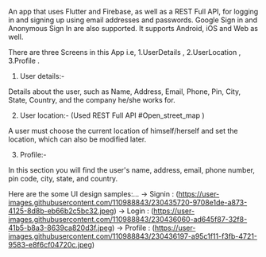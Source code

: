 An app that uses Flutter and Firebase, as well as a REST Full API, for logging in and signing up using email addresses and passwords. Google Sign in and Anonymous Sign In are also supported. It supports Android, iOS and Web as well.

There are three Screens in this App i.e, 1.UserDetails , 2.UserLocation , 3.Profile .

1. User details:-

Details about the user, such as Name, Address, Email, Phone, Pin, City, State, Country, and the company he/she works for.

2. User location:- (Used REST Full API #Open_street_map )

A user must choose the current location of himself/herself and set the location, which can also be modified later.

3. Profile:-

In this section you will find the user's name, address, email, phone number, pin code, city, state, and country.

Here are the some UI design samples:...
-> Signin : (https://user-images.githubusercontent.com/110988843/230435720-9708e1de-a873-4125-8d8b-eb66b2c5bc32.jpeg)
-> Login : (https://user-images.githubusercontent.com/110988843/230436060-ad645f87-32f8-41b5-b8a3-8639ca820d3f.jpeg)
-> Profile : (https://user-images.githubusercontent.com/110988843/230436197-a95c1f11-f3fb-4721-9583-e8f6cf04720c.jpeg)

